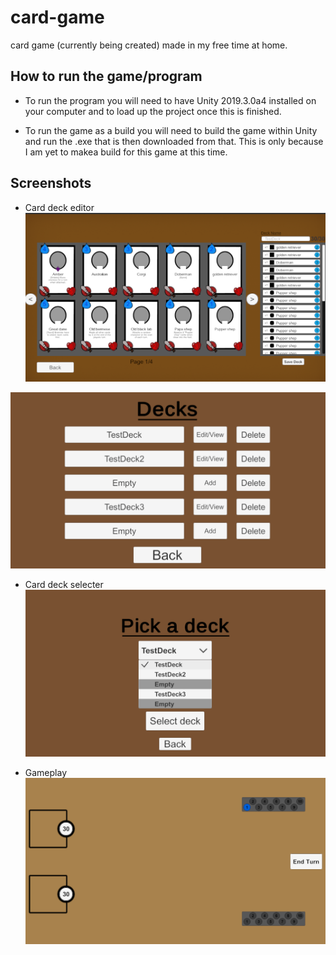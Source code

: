 # card-game
card game (currently being created) made in my free time at home.


## How to run the game/program
- To run the program you will need to have Unity 2019.3.0a4 installed on your computer and to load up the project once this is finished.

- To run the game as a build you will need to build the game within Unity and run the .exe that is then downloaded from that. This is only because I am yet to makea build for this game at this time.


## Screenshots 

- Card deck editor
![alt text](https://github.com/Ryan-Paul-Burdus/card-game/blob/master/Screenshots/Deck%20editor.png "Card deck editor")

![alt text](https://github.com/Ryan-Paul-Burdus/card-game/blob/master/Screenshots/Deck%20editor%20selection.png "Edit deck selecter")

- Card deck selecter
![alt text](https://github.com/Ryan-Paul-Burdus/card-game/blob/master/Screenshots/Deck%20selection.png "Card deck selecter")

- Gameplay 
![alt text](https://github.com/Ryan-Paul-Burdus/card-game/blob/master/Screenshots/Gameplay.png "Gameplay screen")
